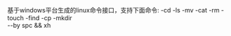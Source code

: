 基于windows平台生成的linux命令接口，支持下面命令:
-cd
-ls
-mv
-cat
-rm
-touch
-find
-cp
-mkdir               
                                   --by spc &&  xh
